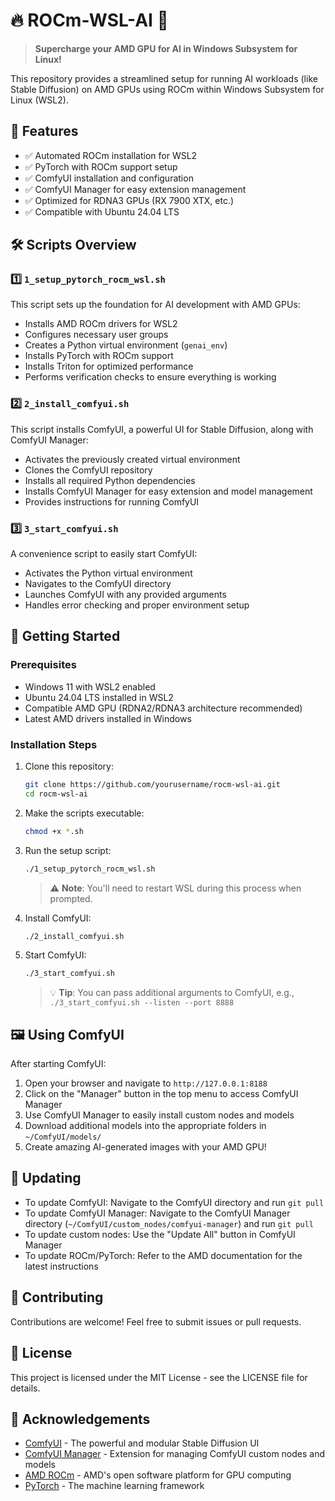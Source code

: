 # 🔥 ROCm-WSL-AI 🚀

> **Supercharge your AMD GPU for AI in Windows Subsystem for Linux!**

This repository provides a streamlined setup for running AI workloads (like Stable Diffusion) on AMD GPUs using ROCm within Windows Subsystem for Linux (WSL2).

## 🎯 Features

- ✅ Automated ROCm installation for WSL2
- ✅ PyTorch with ROCm support setup
- ✅ ComfyUI installation and configuration
- ✅ ComfyUI Manager for easy extension management
- ✅ Optimized for RDNA3 GPUs (RX 7900 XTX, etc.)
- ✅ Compatible with Ubuntu 24.04 LTS

## 🛠️ Scripts Overview

### 1️⃣ `1_setup_pytorch_rocm_wsl.sh`

This script sets up the foundation for AI development with AMD GPUs:

- Installs AMD ROCm drivers for WSL2
- Configures necessary user groups
- Creates a Python virtual environment (`genai_env`)
- Installs PyTorch with ROCm support
- Installs Triton for optimized performance
- Performs verification checks to ensure everything is working

### 2️⃣ `2_install_comfyui.sh`

This script installs ComfyUI, a powerful UI for Stable Diffusion, along with ComfyUI Manager:

- Activates the previously created virtual environment
- Clones the ComfyUI repository
- Installs all required Python dependencies
- Installs ComfyUI Manager for easy extension and model management
- Provides instructions for running ComfyUI

### 3️⃣ `3_start_comfyui.sh`

A convenience script to easily start ComfyUI:

- Activates the Python virtual environment
- Navigates to the ComfyUI directory
- Launches ComfyUI with any provided arguments
- Handles error checking and proper environment setup

## 🚀 Getting Started

### Prerequisites

- Windows 11 with WSL2 enabled
- Ubuntu 24.04 LTS installed in WSL2
- Compatible AMD GPU (RDNA2/RDNA3 architecture recommended)
- Latest AMD drivers installed in Windows

### Installation Steps

1. Clone this repository:
   ```bash
   git clone https://github.com/yourusername/rocm-wsl-ai.git
   cd rocm-wsl-ai
   ```

2. Make the scripts executable:
   ```bash
   chmod +x *.sh
   ```

3. Run the setup script:
   ```bash
   ./1_setup_pytorch_rocm_wsl.sh
   ```
   > ⚠️ **Note**: You'll need to restart WSL during this process when prompted.

4. Install ComfyUI:
   ```bash
   ./2_install_comfyui.sh
   ```

5. Start ComfyUI:
   ```bash
   ./3_start_comfyui.sh
   ```
   > 💡 **Tip**: You can pass additional arguments to ComfyUI, e.g., `./3_start_comfyui.sh --listen --port 8888`

## 🖼️ Using ComfyUI

After starting ComfyUI:

1. Open your browser and navigate to `http://127.0.0.1:8188`
2. Click on the "Manager" button in the top menu to access ComfyUI Manager
3. Use ComfyUI Manager to easily install custom nodes and models
4. Download additional models into the appropriate folders in `~/ComfyUI/models/`
5. Create amazing AI-generated images with your AMD GPU!

## 🔄 Updating

- To update ComfyUI: Navigate to the ComfyUI directory and run `git pull`
- To update ComfyUI Manager: Navigate to the ComfyUI Manager directory (`~/ComfyUI/custom_nodes/comfyui-manager`) and run `git pull`
- To update custom nodes: Use the "Update All" button in ComfyUI Manager
- To update ROCm/PyTorch: Refer to the AMD documentation for the latest instructions

## 🤝 Contributing

Contributions are welcome! Feel free to submit issues or pull requests.

## 📜 License

This project is licensed under the MIT License - see the LICENSE file for details.

## 🙏 Acknowledgements

- [ComfyUI](https://github.com/comfyanonymous/ComfyUI) - The powerful and modular Stable Diffusion UI
- [ComfyUI Manager](https://github.com/Comfy-Org/ComfyUI-Manager) - Extension for managing ComfyUI custom nodes and models
- [AMD ROCm](https://www.amd.com/en/graphics/servers-solutions-rocm) - AMD's open software platform for GPU computing
- [PyTorch](https://pytorch.org/) - The machine learning framework

